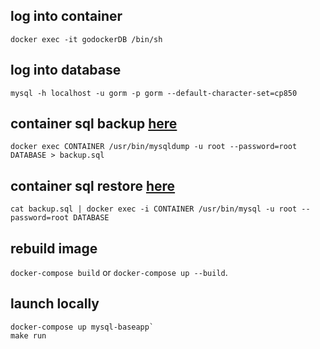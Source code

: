 ## log into container
`docker exec -it godockerDB /bin/sh`

## log into database
`mysql -h localhost -u gorm -p gorm --default-character-set=cp850`

## container sql backup [here](https://gist.github.com/spalladino/6d981f7b33f6e0afe6bb)
`docker exec CONTAINER /usr/bin/mysqldump -u root --password=root DATABASE > backup.sql`

## container sql restore [here](https://gist.github.com/spalladino/6d981f7b33f6e0afe6bb)
`cat backup.sql | docker exec -i CONTAINER /usr/bin/mysql -u root --password=root DATABASE`

## rebuild image
`docker-compose build` or `docker-compose up --build`.

## launch locally
```
docker-compose up mysql-baseapp`
make run
```
